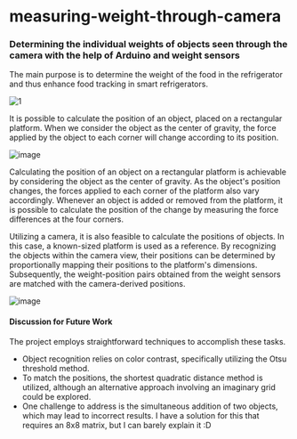 # measuring-weight-through-camera
### Determining the individual weights of objects seen through the camera with the help of Arduino and weight sensors

The main purpose is to determine the weight of the food in the refrigerator and thus enhance food tracking in smart refrigerators.

![1](https://user-images.githubusercontent.com/79144571/147954259-fa9a06fa-dab5-4cf0-bfd2-3c03a3023a72.png)

It is possible to calculate the position of an object, placed on a rectangular platform. When we consider the object as the center of gravity, the force applied by the object to each corner will change according to its position. 

![image](https://user-images.githubusercontent.com/79144571/147955027-34a7d7a7-d672-4d5b-bb45-9fdd5822458c.png)



Calculating the position of an object on a rectangular platform is achievable by considering the object as the center of gravity. As the object's position changes, the forces applied to each corner of the platform also vary accordingly. Whenever an object is added or removed from the platform, it is possible to calculate the position of the change by measuring the force differences at the four corners.

Utilizing a camera, it is also feasible to calculate the positions of objects. In this case, a known-sized platform is used as a reference. By recognizing the objects within the camera view, their positions can be determined by proportionally mapping their positions to the platform's dimensions. Subsequently, the weight-position pairs obtained from the weight sensors are matched with the camera-derived positions.

![image](https://user-images.githubusercontent.com/79144571/147956094-5b9c1954-a259-441c-98d7-0c7e7017ad93.png)

#### Discussion for Future Work
The project employs straightforward techniques to accomplish these tasks.
- Object recognition relies on color contrast, specifically utilizing the Otsu threshold method.
- To match the positions, the shortest quadratic distance method is utilized, although an alternative approach involving an imaginary grid could be explored.
- One challenge to address is the simultaneous addition of two objects, which may lead to incorrect results. I have a solution for this that requires an 8x8 matrix, but I can barely explain it :D 
